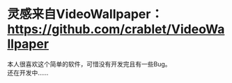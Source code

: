 # 灵感来自VideoWallpaper：https://github.com/crablet/VideoWallpaper  
本人很喜欢这个简单的软件，可惜没有开发完且有一些Bug。  
还在开发中......
